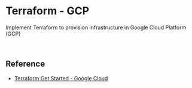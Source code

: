 # Terraform - GCP

Implement Terraform to provision infrastructure in Google Cloud Platform (GCP)

<br />

## Reference

- [Terraform Get Started - Google Cloud](https://learn.hashicorp.com/collections/terraform/gcp-get-started)
